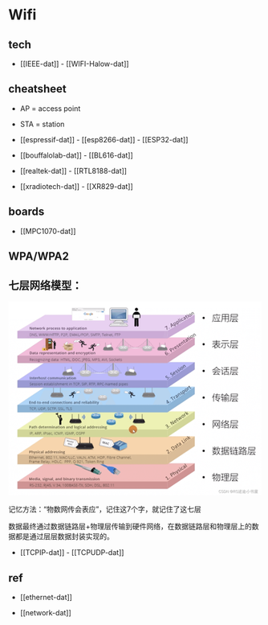 
# Wifi  

## tech 

- [[IEEE-dat]] - [[WIFI-Halow-dat]]


## cheatsheet 

- AP = access point 
- STA = station 


- [[espressif-dat]] - [[esp8266-dat]] - [[ESP32-dat]] 

- [[bouffalolab-dat]] - [[BL616-dat]]

- [[realtek-dat]] - [[RTL8188-dat]]

- [[xradiotech-dat]] - [[XR829-dat]]

## boards 

- [[MPC1070-dat]]





## WPA/WPA2

## 七层网络模型：

![](2025-07-30-16-42-39.png)

记忆方法：“物数网传会表应”，记住这7个字，就记住了这七层

数据最终通过数据链路层+物理层传输到硬件网络，在数据链路层和物理层上的数据都是通过层层数据封装实现的。

- [[TCPIP-dat]] - [[TCPUDP-dat]]

## ref 

- [[ethernet-dat]]

- [[network-dat]]